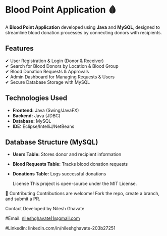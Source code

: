 # Blood Point Application 🩸  

A **Blood Point Application** developed using **Java** and **MySQL**, designed to streamline blood donation processes by connecting donors with recipients.  

## Features  
✔ User Registration & Login (Donor & Receiver)  
✔ Search for Blood Donors by Location & Blood Group  
✔ Blood Donation Requests & Approvals  
✔ Admin Dashboard for Managing Requests & Users  
✔ Secure Database Storage with MySQL  

## Technologies Used  
- **Frontend:** Java (Swing/JavaFX)  
- **Backend:** Java (JDBC)  
- **Database:** MySQL  
- **IDE:** Eclipse/IntelliJ/NetBeans  

## Database Structure (MySQL)  
- **Users Table:** Stores donor and recipient information  
- **Blood Requests Table:** Tracks blood donation requests  
- **Donations Table:** Logs successful donations  


    License
This project is open-source under the MIT License.

🤝 Contributing
Contributions are welcome! Fork the repo, create a branch, and submit a PR.

 Contact
Developed by Nilesh Ghavate

#Email: nileshghavate11@gmail.com

#LinkedIn: linkedin.com/in/nileshghavate-203b27251


